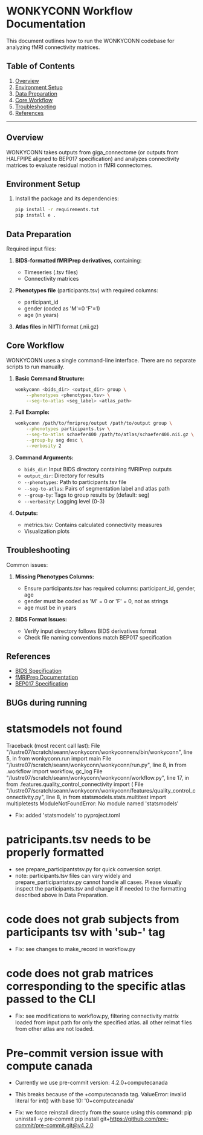 # WONKYCONN Workflow Documentation

This document outlines how to run the WONKYCONN codebase for analyzing fMRI connectivity matrices.

## Table of Contents

1. [Overview](#overview)
2. [Environment Setup](#environment-setup)
3. [Data Preparation](#data-preparation)
4. [Core Workflow](#core-workflow)
5. [Troubleshooting](#troubleshooting)
6. [References](#references)

---

## Overview

WONKYCONN takes outputs from giga_connectome (or outputs from HALFPIPE aligned to BEP017 specification) and analyzes connectivity matrices to evaluate residual motion in fMRI connectomes.

## Environment Setup

1. Install the package and its dependencies:
    ```bash
    pip install -r requirements.txt
    pip install e .
    ```

## Data Preparation

Required input files:

1. **BIDS-formatted fMRIPrep derivatives**, containing:
    - Timeseries (.tsv files)
    - Connectivity matrices

2. **Phenotypes file** (participants.tsv) with required columns:
    - participant_id
    - gender (coded as 'M'=0 'F'=1)
    - age (in years)

3. **Atlas files** in NIfTI format (.nii.gz)

## Core Workflow

WONKYCONN uses a single command-line interface. There are no separate scripts to run manually.

1. **Basic Command Structure:**
    ```bash
    wonkyconn <bids_dir> <output_dir> group \
        --phenotypes <phenotypes.tsv> \
        --seg-to-atlas <seg_label> <atlas_path>
    ```

2. **Full Example:**
    ```bash
    wonkyconn /path/to/fmriprep/output /path/to/output group \
        --phenotypes participants.tsv \
        --seg-to-atlas schaefer400 /path/to/atlas/schaefer400.nii.gz \
        --group-by seg desc \
        --verbosity 2
    ```

3. **Command Arguments:**
    - `bids_dir`: Input BIDS directory containing fMRIPrep outputs
    - `output_dir`: Directory for results
    - `--phenotypes`: Path to participants.tsv file
    - `--seg-to-atlas`: Pairs of segmentation label and atlas path
    - `--group-by`: Tags to group results by (default: seg)
    - `--verbosity`: Logging level (0-3)

4. **Outputs:**
    - metrics.tsv: Contains calculated connectivity measures
    - Visualization plots

## Troubleshooting

Common issues:

1. **Missing Phenotypes Columns:**
    - Ensure participants.tsv has required columns: participant_id, gender, age
    - gender must be coded as 'M' = 0 or 'F' = 0, not as strings
    - age must be in years

2. **BIDS Format Issues:**
    - Verify input directory follows BIDS derivatives format
    - Check file naming conventions match BEP017 specification

## References

- [BIDS Specification](https://bids-specification.readthedocs.io/)
- [fMRIPrep Documentation](https://fmriprep.org/)
- [BEP017 Specification](https://bids.neuroimaging.io/extensions/beps/bep_017.html)


## BUGs during running

# statsmodels not found
Traceback (most recent call last):
  File "/lustre07/scratch/seann/wonkyconn/wonkyconnenv/bin/wonkyconn", line 5, in <module>
    from wonkyconn.run import main
  File "/lustre07/scratch/seann/wonkyconn/wonkyconn/run.py", line 8, in <module>
    from .workflow import workflow, gc_log
  File "/lustre07/scratch/seann/wonkyconn/wonkyconn/workflow.py", line 17, in <module>
    from .features.quality_control_connectivity import (
  File "/lustre07/scratch/seann/wonkyconn/wonkyconn/features/quality_control_connectivity.py", line 8, in <module>
    from statsmodels.stats.multitest import multipletests
ModuleNotFoundError: No module named 'statsmodels'
- Fix: added 'statsmodels' to pyproject.toml

# patricipants.tsv needs to be properly formatted
- see prepare_participantstsv.py for quick conversion script.
- note: participants.tsv files can vary widely and prepare_participantstsv.py cannot handle all cases. Please visually inspect the participants.tsv and change it if needed to the formatting described above in Data Preparation.

# code does not grab subjects from participants tsv with 'sub-' tag
- Fix: see changes to make_record in workflow.py

# code does not grab matrices corresponding to the specific atlas passed to the CLI
- Fix: see modifications to workflow.py, filtering connectivity matrix loaded from input path for only the specified atlas. all other relmat files from other atlas are not loaded.



# Pre-commit version issue with compute canada
- Currently we use pre-commit version: 4.2.0+computecanada
- This breaks because of the +computecanada tag. ValueError: invalid literal for int() with base 10: '0+computecanada'

- Fix: we force reinstall directly from the source using this command:
    pip uninstall -y pre-commit
    pip install git+https://github.com/pre-commit/pre-commit.git@v4.2.0
